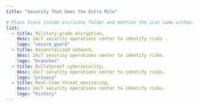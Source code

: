 ```yaml
---
title: "Security That Goes the Extra Mile"

# Place Icons inside src/icons folder and mention the icon name without extension
list:
  - title: Military-grade encryption,
    desc: 24/7 security operations center to identify risks .
    logo: "secure_guard"   
  - title: Decentralized network,
    desc: 24/7 security operations center to identify risks.
    logo: "branches"
  - title: Bulletproof cybersecurity,
    desc: 24/7 security operations center to identify risks.
    logo: "privacy"
  - title: Real-time threat monitoring,
    desc: 24/7 security operations center to identify risks.
    logo: "history"
---
```

